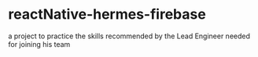 # reactNative-hermes-firebase
a project to practice the skills recommended by the Lead Engineer needed for joining his team
